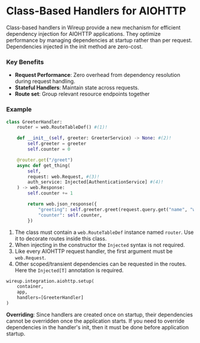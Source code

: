 # Class-Based Handlers for AIOHTTP

Class-based handlers in Wireup provide a new mechanism for efficient dependency injection for AIOHTTP applications. 
They optimize performance by managing dependencies at startup rather than per request.
Dependencies injected in the init method are zero-cost.

### Key Benefits

- **Request Performance**: Zero overhead from dependency resolution during request handling.
- **Stateful Handlers**: Maintain state across requests.
- **Route set**: Group relevant resource endpoints together

### Example

```python title="greeter.py"
class GreeterHandler:
    router = web.RouteTableDef() #(1)!

    def __init__(self, greeter: GreeterService) -> None: #(2)!
        self.greeter = greeter
        self.counter = 0

    @router.get("/greet")
    async def get_thing(
        self,
        request: web.Request, #(3)!
        auth_service: Injected[AuthenticationService] #(4)!
    ) -> web.Response:
        self.counter += 1

        return web.json_response({
            "greeting": self.greeter.greet(request.query.get("name", "world")),
            "counter": self.counter,
        })
```


1. The class must contain a `web.RouteTableDef` instance named `router`. Use it to decorate routes inside this class.
2. When injecting in the constructor the `Injected` syntax is not required.
3. Like every AIOHTTP request handler, the first argument must be `web.Request`.
4. Other scoped/transient dependencies can be requested in the routes. Here the `Injected[T]` annotation is required.


```python title="app.py"
wireup.integration.aiohttp.setup(
    container,
    app,
    handlers=[GreeterHandler]
)
```

**Overriding**: Since handlers are created once on startup, their dependencies cannot be overridden once the application
starts. If you need to override dependencies in the handler's init, then it must be done before application
startup.